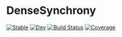 # DenseSynchrony

[![Stable](https://img.shields.io/badge/docs-stable-blue.svg)](https://anandijain.github.io/DenseSynchrony.jl/stable)
[![Dev](https://img.shields.io/badge/docs-dev-blue.svg)](https://anandijain.github.io/DenseSynchrony.jl/dev)
[![Build Status](https://travis-ci.com/anandijain/DenseSynchrony.jl.svg?branch=master)](https://travis-ci.com/anandijain/DenseSynchrony.jl)
[![Coverage](https://codecov.io/gh/anandijain/DenseSynchrony.jl/branch/master/graph/badge.svg)](https://codecov.io/gh/anandijain/DenseSynchrony.jl)
